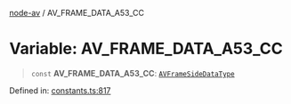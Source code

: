 [node-av](../globals.md) / AV\_FRAME\_DATA\_A53\_CC

# Variable: AV\_FRAME\_DATA\_A53\_CC

> `const` **AV\_FRAME\_DATA\_A53\_CC**: [`AVFrameSideDataType`](../type-aliases/AVFrameSideDataType.md)

Defined in: [constants.ts:817](https://github.com/seydx/av/blob/f8631fc881b394300b1479f511d55cf1c370a87f/src/constants/constants.ts#L817)
